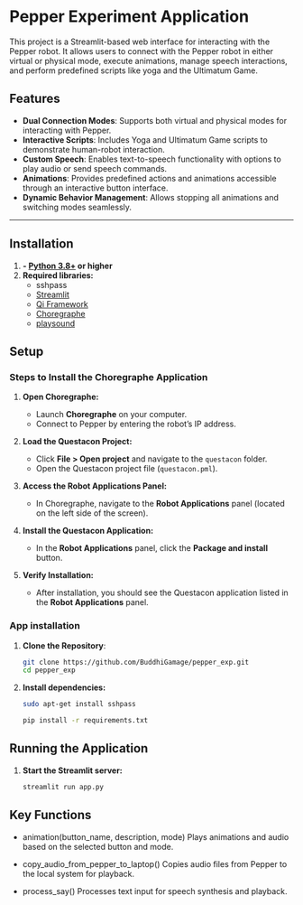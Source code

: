 # Pepper Experiment Application

This project is a Streamlit-based web interface for interacting with the Pepper robot. It allows users to connect with the Pepper robot in either virtual or physical mode, execute animations, manage speech interactions, and perform predefined scripts like yoga and the Ultimatum Game.

## Features

- **Dual Connection Modes**: Supports both virtual and physical modes for interacting with Pepper.
- **Interactive Scripts**: Includes Yoga and Ultimatum Game scripts to demonstrate human-robot interaction.
- **Custom Speech**: Enables text-to-speech functionality with options to play audio or send speech commands.
- **Animations**: Provides predefined actions and animations accessible through an interactive button interface.
- **Dynamic Behavior Management**: Allows stopping all animations and switching modes seamlessly.

---

## Installation
1. **- [Python 3.8+](https://www.python.org/downloads/) or higher**
2. **Required libraries:**
    - sshpass
    - [Streamlit](https://streamlit.io/)
    - [Qi Framework](https://pypi.org/project/qi/)
    - [Choregraphe](https://www.aldebaran.com/en/support/pepper-naoqi-2-9/downloads-softwares)
    - [playsound](https://pypi.org/project/playsound/)

## Setup

### Steps to Install the Choregraphe Application

1. **Open Choregraphe:**

   - Launch **Choregraphe** on your computer.
   - Connect to Pepper by entering the robot’s IP address.

2. **Load the Questacon Project:**

   - Click **File > Open project** and navigate to the `questacon` folder.
   - Open the Questacon project file (`questacon.pml`).

3. **Access the Robot Applications Panel:**

   - In Choregraphe, navigate to the **Robot Applications** panel (located on the left side of the screen).
   
4. **Install the Questacon Application:**

   - In the **Robot Applications** panel, click the **Package and install** button.

5. **Verify Installation:**

   - After installation, you should see the Questacon application listed in the **Robot Applications** panel.

### App installation
1. **Clone the Repository**:
   ```bash
   git clone https://github.com/BuddhiGamage/pepper_exp.git
   cd pepper_exp

2. **Install dependencies:**
   ```bash
   sudo apt-get install sshpass
   
   pip install -r requirements.txt

## Running the Application

1. **Start the Streamlit server:**

    ```bash
    streamlit run app.py

## Key Functions

- animation(button_name, description, mode)
Plays animations and audio based on the selected button and mode.

- copy_audio_from_pepper_to_laptop()
Copies audio files from Pepper to the local system for playback.

- process_say()
Processes text input for speech synthesis and playback.
